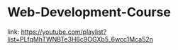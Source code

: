 # Web-Development-Course
link: https://youtube.com/playlist?list=PLfqMhTWNBTe3H6c9OGXb5_6wcc1Mca52n
